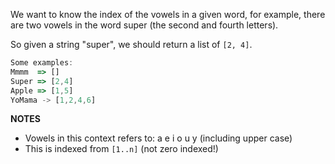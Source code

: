 We want to know the index of the vowels in a given word, for example, there are two vowels in the word super (the second and fourth letters).

So given a string "super", we should return a list of `[2, 4]`.
```javascript
Some examples:
Mmmm  => []
Super => [2,4]
Apple => [1,5]
YoMama -> [1,2,4,6]
```
**NOTES**
- Vowels in this context refers to: a e i o u y (including upper case)
- This is indexed from `[1..n]` (not zero indexed!)
